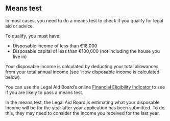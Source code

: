 ##  Means test

In most cases, you need to do a means test to check if you qualify for legal
aid or advice.

To qualify, you must have:

  * Disposable income of less than €18,000 
  * Disposable capital of less than €100,000 (not including the house you live in) 

Your disposable income is calculated by deducting your total allowances from
your total annual income (see ‘How disposable income is calculated’ below).

You can use the Legal Aid Board’s online [ Financial Eligibility Indicator
](https://www.legalaidboard.ie/en/Apps/Questionnaire/FinancialEligibilityIndicator.aspx)
to see if you are likely to pass a means test.

In the means test, the Legal Aid Board is estimating what your disposable
income will be for the year after your application has been submitted. To do
this, they may need to consider the income you received for the last year.
